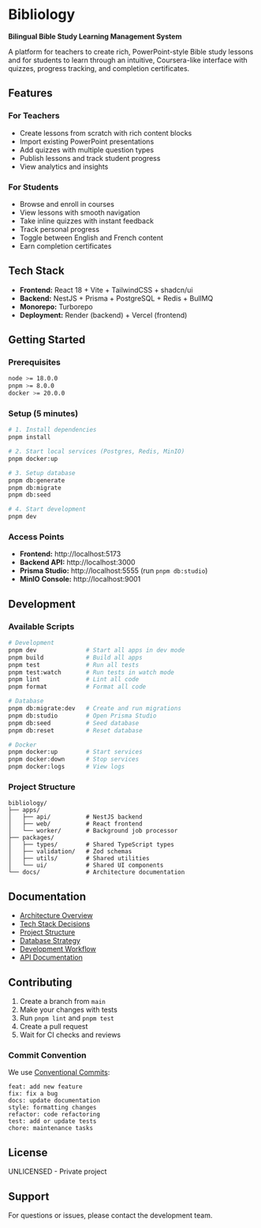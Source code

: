 # Bibliology

**Bilingual Bible Study Learning Management System**

A platform for teachers to create rich, PowerPoint-style Bible study lessons and for students to learn through an intuitive, Coursera-like interface with quizzes, progress tracking, and completion certificates.

## Features

### For Teachers
- Create lessons from scratch with rich content blocks
- Import existing PowerPoint presentations
- Add quizzes with multiple question types
- Publish lessons and track student progress
- View analytics and insights

### For Students
- Browse and enroll in courses
- View lessons with smooth navigation
- Take inline quizzes with instant feedback
- Track personal progress
- Toggle between English and French content
- Earn completion certificates

## Tech Stack

- **Frontend:** React 18 + Vite + TailwindCSS + shadcn/ui
- **Backend:** NestJS + Prisma + PostgreSQL + Redis + BullMQ
- **Monorepo:** Turborepo
- **Deployment:** Render (backend) + Vercel (frontend)

## Getting Started

### Prerequisites

```bash
node >= 18.0.0
pnpm >= 8.0.0
docker >= 20.0.0
```

### Setup (5 minutes)

```bash
# 1. Install dependencies
pnpm install

# 2. Start local services (Postgres, Redis, MinIO)
pnpm docker:up

# 3. Setup database
pnpm db:generate
pnpm db:migrate
pnpm db:seed

# 4. Start development
pnpm dev
```

### Access Points

- **Frontend:** http://localhost:5173
- **Backend API:** http://localhost:3000
- **Prisma Studio:** http://localhost:5555 (run `pnpm db:studio`)
- **MinIO Console:** http://localhost:9001

## Development

### Available Scripts

```bash
# Development
pnpm dev              # Start all apps in dev mode
pnpm build            # Build all apps
pnpm test             # Run all tests
pnpm test:watch       # Run tests in watch mode
pnpm lint             # Lint all code
pnpm format           # Format all code

# Database
pnpm db:migrate:dev   # Create and run migrations
pnpm db:studio        # Open Prisma Studio
pnpm db:seed          # Seed database
pnpm db:reset         # Reset database

# Docker
pnpm docker:up        # Start services
pnpm docker:down      # Stop services
pnpm docker:logs      # View logs
```

### Project Structure

```
bibliology/
├── apps/
│   ├── api/          # NestJS backend
│   ├── web/          # React frontend
│   └── worker/       # Background job processor
├── packages/
│   ├── types/        # Shared TypeScript types
│   ├── validation/   # Zod schemas
│   ├── utils/        # Shared utilities
│   └── ui/           # Shared UI components
└── docs/             # Architecture documentation
```

## Documentation

- [Architecture Overview](./docs/architecture/README.md)
- [Tech Stack Decisions](./docs/architecture/adr-001-tech-stack.md)
- [Project Structure](./docs/architecture/project-structure.md)
- [Database Strategy](./docs/architecture/database-strategy.md)
- [Development Workflow](./docs/architecture/dev-workflow.md)
- [API Documentation](./docs/api/openapi.yml)

## Contributing

1. Create a branch from `main`
2. Make your changes with tests
3. Run `pnpm lint` and `pnpm test`
4. Create a pull request
5. Wait for CI checks and reviews

### Commit Convention

We use [Conventional Commits](https://www.conventionalcommits.org/):

```
feat: add new feature
fix: fix a bug
docs: update documentation
style: formatting changes
refactor: code refactoring
test: add or update tests
chore: maintenance tasks
```

## License

UNLICENSED - Private project

## Support

For questions or issues, please contact the development team.
